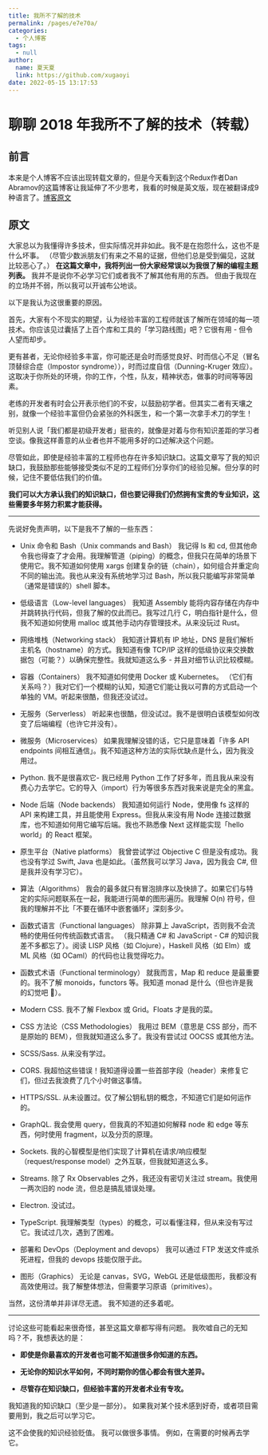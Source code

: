 ```yaml
---
title: 我所不了解的技术
permalink: /pages/e7e70a/
categories: 
  - 个人博客
tags: 
  - null
author: 
  name: 夏天夏
  link: https://github.com/xugaoyi
date: 2022-05-15 13:17:53
---
```

# 聊聊 2018 年我所不了解的技术（转载）

## 前言  
本来是个人博客不应该出现转载文章的，但是今天看到这个Redux作者Dan Abramov的这篇博客让我延伸了不少思考，我看的时候是英文版，现在被翻译成9种语言了。[博客原文](https://overreacted.io/zh-hans/things-i-dont-know-as-of-2018/)

## 原文
大家总以为我懂得许多技术，但实际情况并非如此。我不是在抱怨什么，这也不是什么坏事。 （尽管少数派朋友们有来之不易的证据，但他们总是受到偏见，这就比较恶心了。） 
**在这篇文章中，我将列出一份大家经常误以为我很了解的编程主题列表。** 
我并不是说你不必学习它们或者我不了解其他有用的东西。 但由于我现在的立场并不弱，所以我可以开诚布公地谈。

以下是我认为这很重要的原因。

首先，大家有个不现实的期望，认为经验丰富的工程师就该了解所在领域的每一项技术。你应该见过囊括了上百个库和工具的「学习路线图」吧？它很有用 - 但令人望而却步。

更有甚者，无论你经验多丰富，你可能还是会时而感觉良好、时而信心不足（冒名顶替综合症（Impostor syndrome）），时而过度自信（Dunning-Kruger 效应）。这取决于你所处的环境，你的工作，个性，队友，精神状态，做事的时间等等因素。

老练的开发者有时会公开表示他们的不安，以鼓励初学者。但其实二者有天壤之别，就像一个经验丰富但仍会紧张的外科医生，和一个第一次拿手术刀的学生！

听见别人说「我们都是初级开发者」挺丧的，就像是对着与你有知识差距的学习者空谈。像我这样善意的从业者也并不能用多好的口述解决这个问题。

尽管如此，即使是经验丰富的工程师也存在许多知识缺口。这篇文章写了我的知识缺口，我鼓励那些能够接受类似不足的工程师们分享你们的经验见解。但分享的时候，记住不要低估我们的价值。

**我们可以大方承认我们的知识缺口，但也要记得我们仍然拥有宝贵的专业知识，这些需要多年努力积累才能获得。**

---

先说好免责声明，以下是我不了解的一些东西：

- Unix 命令和 Bash（Unix commands and Bash） 我记得 ls 和 cd, 但其他命令我也得查了才会用。我理解管道（piping）的概念，但我只在简单的场景下使用它。我不知道如何使用 xargs 创建复杂的链（chain），如何组合并重定向不同的输出流。我也从来没有系统地学习过 Bash，所以我只能编写非常简单（通常是错误的）shell 脚本。

- 低级语言（Low-level languages） 我知道 Assembly 能将内容存储在内存中并跳转执行代码，但我了解的仅此而已。我写过几行 C，明白指针是什么，但我不知道如何使用 malloc 或其他手动内存管理技术。从来没玩过 Rust。

- 网络堆栈（Networking stack） 我知道计算机有 IP 地址，DNS 是我们解析主机名（hostname）的方式。我知道有像 TCP/IP 这样的低级协议来交换数据包（可能？）以确保完整性。我就知道这么多 - 并且对细节认识比较模糊。

- 容器（Containers） 我不知道如何使用 Docker 或 Kubernetes。 （它们有关系吗？）我对它们一个模糊的认知，知道它们能让我以可靠的方式启动一个单独的 VM。听起来很酷，但我还没试过。

- 无服务（Serverless） 听起来也很酷，但没试过。我不是很明白该模型如何改变了后端编程（也许它并没有）。

- 微服务（Microservices） 如果我理解没错的话，它只是意味着「许多 API endpoints 间相互通信」。我不知道这种方法的实际优缺点是什么，因为我没用过。

- Python. 我不是很喜欢它- 我已经用 Python 工作了好多年，而且我从来没有费心力去学它。它的导入（import）行为等很多东西对我来说是完全的黑盒。

- Node 后端（Node backends） 我知道如何运行 Node，使用像 fs 这样的 API 来构建工具，并且能使用 Express。但我从来没有用 Node 连接过数据库，也不知道如何用它编写后端。我也不熟悉像 Next 这样能实现「hello world」的 React 框架。

- 原生平台（Native platforms） 我曾尝试学过 Objective C 但是没有成功。我也没有学过 Swift, Java 也是如此。（虽然我可以学习 Java，因为我会 C#, 但是我并没有学习它）。

- 算法（Algorithms） 我会的最多就只有冒泡排序以及快排了。如果它们与特定的实际问题联系在一起，我能进行简单的图形遍历。我理解 O(n) 符号，但我的理解并不比「不要在循环中嵌套循环」深刻多少。

- 函数式语言（Functional languages） 除非算上 JavaScript，否则我不会流畅的使用任何传统函数式语言。 （我只精通 C# 和 JavaScript - C# 的知识我差不多都忘了）。阅读 LISP 风格（如 Clojure），Haskell 风格（如 Elm）或 ML 风格（如 OCaml）的代码也让我觉得吃力。

- 函数式术语（Functional terminology） 就我而言，Map 和 reduce 是最重要的。我不了解 monoids，functors 等。我知道 monad 是什么（但也许是我的幻觉吧 🤣）。

- Modern CSS. 我不了解 Flexbox 或 Grid。Floats 才是我的菜。

- CSS 方法论（CSS Methodologies） 我用过 BEM（意思是 CSS 部分，而不是原始的 BEM），但我就知道这么多了。我没有尝试过 OOCSS 或其他方法。

- SCSS/Sass. 从来没有学过。

- CORS. 我超怕这些错误！我知道得设置一些首部字段（header）来修复它们，但过去我浪费了几个小时做这事情。

- HTTPS/SSL. 从未设置过。仅了解公钥私钥的概念，不知道它们是如何运作的。

- GraphQL. 我会使用 query，但我真的不知道如何解释 node 和 edge 等东西，何时使用 fragment，以及分页的原理。

- Sockets. 我的心智模型是他们实现了计算机在请求/响应模型（request/response model）之外互联，但我就知道这么多。

- Streams. 除了 Rx Observables 之外，我还没有密切关注过 stream。我使用一两次旧的 node 流，但总是搞乱错误处理。

- Electron. 没试过。

- TypeScript. 我理解类型（types）的概念，可以看懂注释，但从来没有写过它。我试过几次，遇到了困难。

- 部署和 DevOps（Deployment and devops） 我可以通过 FTP 发送文件或杀死进程，但我的 devops 技能仅限于此。

- 图形（Graphics） 无论是 canvas，SVG，WebGL 还是低级图形，我都没有高效使用过。我了解整体想法，但需要学习原语（primitives）。

当然，这份清单并非详尽无遗。 我不知道的还多着呢。

---

讨论这些可能看起来很奇怪，甚至这篇文章都写得有问题。 我吹嘘自己的无知吗？不，我想表达的是：

- **即使是你最喜欢的开发者也可能不知道很多你知道的东西。**

- **无论你的知识水平如何，不同时期你的信心都会有很大差异。**

- **尽管存在知识缺口，但经验丰富的开发者术业有专攻。**

我知道我的知识缺口（至少是一部分）。 如果我对某个技术感到好奇，或者项目需要用到，我之后可以学习它。

这不会使我的知识经验贬值。 我可以做很多事情。 例如，在需要的时候再去学它。

